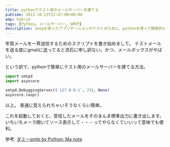 ```yaml
---
title: pythonでテスト用のメールサーバーを建てる
pubtime: 2013-10-23T23:47:00+09:00
amp: hybrid
tags: [Python, メールサーバー, SMTP]
description: smtpを使ったアプリケーションのテストのために、pythonを使って簡易的なデバッグ用サーバーを立ち上げる手順です。
---
```


年賀メールを一斉送信するためのスクリプトを書き始めまして。
テストメールを送る度にgmailに送ってると流石に申し訳ない。かつ、メールボックスがやばい。

という訳で、pythonで簡単にテスト用のメールサーバーを建てる方法。

``` python
import smtpd
import asyncore

smtpd.DebuggingServer(('127.0.0.1', 25), None)
asyncore.loop()
```

以上。
普通に覚えられちゃいそうなくらい簡単。

これを起動しておくと、受信したメールをそのまんま標準出力に書き出します。
いちいちメーラ開いてソース表示して・・・ってやらなくていいって意味でも便利。

参考: [ダミーsmtp by Python: Ma note](http://m97087yh.seesaa.net/article/122930791.html)
